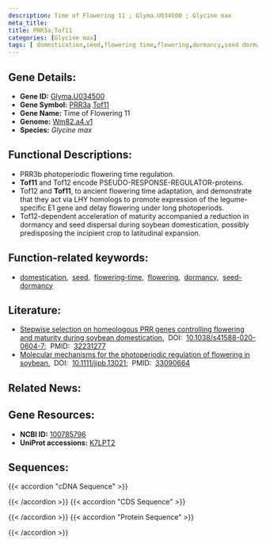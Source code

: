 ```yaml
---
description: Time of Flowering 11 ; Glyma.U034500 ; Glycine max
meta_title:
title: PRR3a;Tof11
categories: [Glycine max]
tags: [ domestication,seed,flowering time,flowering,dormancy,seed dormancy ]
---
```


## Gene Details:
- **Gene ID:**	[Glyma.U034500](https://legacy.soybase.org/sbt/search/search_results.php?category=FeatureName&version=Wm82.a4.v1&search_term=Glyma.U034500)
- **Gene Symbol:** <u>PRR3a</u>&nbsp;<u>Tof11</u>
- **Gene Name:** Time of Flowering 11
- **Genome:** [Wm82.a4.v1](https://legacy.soybase.org/GlycineBlastPages/blast_descriptions.php)
- **Species:** *Glycine max*

## Functional Descriptions:
   - PRR3b photoperiodic flowering time regulation.
   - **Tof11** and Tof12 encode PSEUDO-RESPONSE-REGULATOR-proteins.
   - Tof12 and **Tof11**, to ancient flowering time adaptation, and demonstrate that they act via LHY homologs to promote expression of the legume-specific E1 gene and delay flowering under long photoperiods.
   - Tof12-dependent acceleration of maturity accompanied a reduction in dormancy and seed dispersal during soybean domestication, possibly predisposing the incipient crop to latitudinal expansion.

## Function-related keywords:
   - [domestication](/tags/domestication/),&nbsp;&nbsp;[seed](/tags/seed/),&nbsp;&nbsp;[flowering-time](/tags/flowering-time/),&nbsp;&nbsp;[flowering](/tags/flowering/),&nbsp;&nbsp;[dormancy](/tags/dormancy/),&nbsp;&nbsp;[seed-dormancy](/tags/seed-dormancy/)

## Literature:
   - [Stepwise selection on homeologous PRR genes controlling flowering and maturity during soybean domestication.]( https://www.nature.com/articles/s41588-020-0604-7)&nbsp;&nbsp;DOI:&nbsp;&nbsp;[10.1038/s41588-020-0604-7](https://www.nature.com/articles/s41588-020-0604-7);&nbsp;&nbsp;PMID:&nbsp;&nbsp;[32231277](https://pubmed.ncbi.nlm.nih.gov/32231277/)
   - [Molecular mechanisms for the photoperiodic regulation of flowering in soybean.]( https://onlinelibrary.wiley.com/doi/10.1111/jipb.13021)&nbsp;&nbsp;DOI:&nbsp;&nbsp;[10.1111/jipb.13021](https://onlinelibrary.wiley.com/doi/10.1111/jipb.13021);&nbsp;&nbsp;PMID:&nbsp;&nbsp;[33090664](https://pubmed.ncbi.nlm.nih.gov/33090664/)

## Related News:

## Gene Resources:
- **NCBI ID:**  [100785796](https://www.ncbi.nlm.nih.gov/gene/?term=100785796)
- **UniProt accessions:** [K7LPT2](https://www.uniprot.org/uniprotkb/K7LPT2/entry)



## Sequences:
{{< accordion "cDNA Sequence" >}}

{{< /accordion >}}
{{< accordion "CDS Sequence" >}}

{{< /accordion >}}
{{< accordion "Protein Sequence" >}}

{{< /accordion >}}
